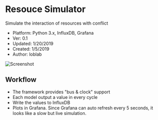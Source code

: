 # Resouce Simulator

Simulate the interaction of resources with conflict

- Platform: Python 3.x, InfluxDB, Grafana
- Ver: 0.1
- Updated: 1/20/2019
- Created: 1/5/2019
- Author: loblab

![Screenshot](https://raw.githubusercontent.com/loblab/resource-simulator/master/screenshot.png)

## Workflow

- The framework provides "bus & clock" support
- Each model output a value in every cycle
- Write the values to InfluxDB
- Plots in Grafana. Since Grafana can auto refresh every 5 seconds, it looks like a slow but live simulation.

